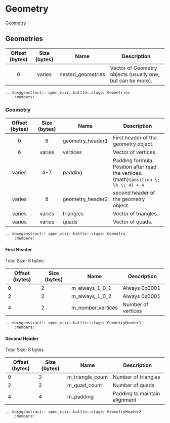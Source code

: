 Geometry
=====
[Geometry](https://wiki.ffrtt.ru/index.php?title=FF8/FileFormat_X#Geometry)

## Geometries

| Offset (bytes) | Size (bytes) | Name         | Description                                                |
|:--------------:|:------------:|--------------|------------------------------------------------------------|
|       0        |    varies    | nested_geometries | Vector of Geometry objects (usually one, but can be more). |

```{eval-rst}
.. doxygenstruct:: open_viii::battle::stage::Geometries
    :members:
```

### Geometry

| Offset (bytes) | Size (bytes) | Name               | Description                                                                                    |
|:--------------:|:------------:|--------------------|------------------------------------------------------------------------------------------------|
|       0        |      6       | geometry_header1 | First header of the geometry object.                                                           |
|       6        |    varies    | vertices         | Vector of vertices.                                                                            |
|     varies     |     4-7      | padding            | Padding formula. </br>Position after read the vertices. </br>{math}`(position \; \% \; 4) + 4` |
|     varies     |      8       | geometry_header2 | second header of the geometry object.                                                          |
|     varies     |    varies    | triangles        | Vector of triangles.                                                                           |
|     varies     |    varies    | quads            | Vector of quads.                                                                               |

```{eval-rst}
.. doxygenstruct:: open_viii::battle::stage::Geometry
    :members:
```

#### First Header

Total Size: 6 bytes

| Offset (bytes) | Size (bytes) | Name                | Description        |
|----------------|--------------|---------------------|--------------------|
| 0              | 2            | m_always_1_0_1      | Always 0x0001      |
| 2              | 2            | m_always_1_0_2      | Always 0x0001      |
| 4              | 2            | m_number_vertices   | Number of vertices |


```{eval-rst}
.. doxygenstruct:: open_viii::battle::stage::GeometryHeader1
    :members:
```

#### Second Header

Total Size: 8 bytes

| Offset (bytes) | Size (bytes) | Name             | Description                 |
|----------------|--------------|------------------|-----------------------------|
| 0              | 2            | m_triangle_count | Number of triangles         |
| 2              | 2            | m_quad_count     | Number of quads             |
| 4              | 4            | m_padding        | Padding to maintain alignment |


```{eval-rst}
.. doxygenstruct:: open_viii::battle::stage::GeometryHeader2
    :members:
```